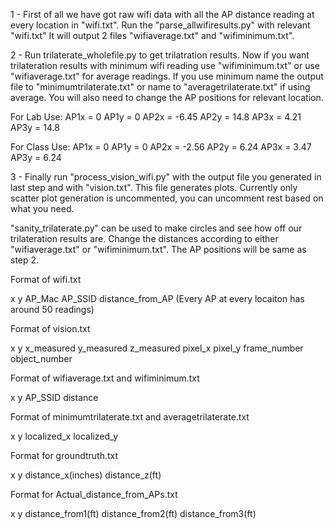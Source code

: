 1 - First of all we have got raw wifi data with all the AP distance reading at every location in "wifi.txt". 
Run the "parse_allwifiresults.py" with relevant "wifi.txt" It will output 2 files "wifiaverage.txt" and "wifiminimum.txt". 

2 - Run trilaterate_wholefile.py to get trilatration results. Now if you want trilateration results with minimum wifi
reading use "wifiminimum.txt" or use "wifiaverage.txt" for average readings. If you use minimum name the 
output file to "minimumtrilaterate.txt" or name to "averagetrilaterate.txt" if using average.
You will also need to change the AP positions for relevant location.

For Lab Use:
AP1x = 0
AP1y = 0
AP2x = -6.45
AP2y = 14.8
AP3x = 4.21
AP3y = 14.8

For Class Use:
AP1x = 0
AP1y = 0
AP2x = -2.56
AP2y = 6.24
AP3x = 3.47
AP3y = 6.24

3 - Finally run "process_vision_wifi.py" with the output file you generated in last step and with "vision.txt". 
This file generates plots. Currently only scatter plot generation is uncommented, you can uncomment rest based 
on what you need.

"sanity_trilaterate.py" can be used to make circles and see how off our trilateration results are. Change the distances
according to either "wifiaverage.txt" or "wifiminimum.txt". The AP positions will be same as step 2.

Format of wifi.txt

x y AP_Mac AP_SSID distance_from_AP  (Every AP at every locaiton has around 50 readings)

Format of vision.txt

x y x_measured y_measured z_measured pixel_x pixel_y frame_number object_number


Format of wifiaverage.txt and wifiminimum.txt

x y AP_SSID distance

Format of minimumtrilaterate.txt and averagetrilaterate.txt

x y localized_x localized_y

Format for groundtruth.txt

x y distance_x(inches) distance_z(ft)

Format for Actual_distance_from_APs.txt

x y distance_from1(ft) distance_from2(ft) distance_from3(ft)
